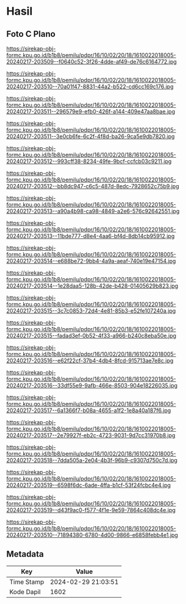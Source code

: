# Hasil

## Foto C Plano

https://sirekap-obj-formc.kpu.go.id/b1b8/pemilu/pdpr/16/10/02/20/18/1610022018005-20240217-203509--f0640c52-3f26-4dde-af49-de76c6164772.jpg

https://sirekap-obj-formc.kpu.go.id/b1b8/pemilu/pdpr/16/10/02/20/18/1610022018005-20240217-203510--70a01f47-8831-44a2-b522-cd6cc169c176.jpg

https://sirekap-obj-formc.kpu.go.id/b1b8/pemilu/pdpr/16/10/02/20/18/1610022018005-20240217-203511--296579e9-efb0-426f-a144-409e47aa8bae.jpg

https://sirekap-obj-formc.kpu.go.id/b1b8/pemilu/pdpr/16/10/02/20/18/1610022018005-20240217-203511--3e0cb6fe-6c2f-4f8d-ba26-9ca5e9db7820.jpg

https://sirekap-obj-formc.kpu.go.id/b1b8/pemilu/pdpr/16/10/02/20/18/1610022018005-20240217-203512--993cff38-8234-49fe-9bcf-ccfcb03c9211.jpg

https://sirekap-obj-formc.kpu.go.id/b1b8/pemilu/pdpr/16/10/02/20/18/1610022018005-20240217-203512--bb8dc947-c6c5-487d-8edc-7928652c75b9.jpg

https://sirekap-obj-formc.kpu.go.id/b1b8/pemilu/pdpr/16/10/02/20/18/1610022018005-20240217-203513--a90a4b98-ca98-4849-a2e6-576c92642551.jpg

https://sirekap-obj-formc.kpu.go.id/b1b8/pemilu/pdpr/16/10/02/20/18/1610022018005-20240217-203513--11bde777-d8e4-4aa6-bf4d-8db14cb95912.jpg

https://sirekap-obj-formc.kpu.go.id/b1b8/pemilu/pdpr/16/10/02/20/18/1610022018005-20240217-203514--e688be72-9bb4-4a9a-aeaf-740e19e47154.jpg

https://sirekap-obj-formc.kpu.go.id/b1b8/pemilu/pdpr/16/10/02/20/18/1610022018005-20240217-203514--1e28daa5-128b-42de-b428-01405629b823.jpg

https://sirekap-obj-formc.kpu.go.id/b1b8/pemilu/pdpr/16/10/02/20/18/1610022018005-20240217-203515--3c7c0853-72d4-4e81-85b3-e52fe107240a.jpg

https://sirekap-obj-formc.kpu.go.id/b1b8/pemilu/pdpr/16/10/02/20/18/1610022018005-20240217-203515--fadad3ef-0b52-4f33-a966-b240c8eba50e.jpg

https://sirekap-obj-formc.kpu.go.id/b1b8/pemilu/pdpr/16/10/02/20/18/1610022018005-20240217-203516--e62f22cf-37b4-4db4-8fcd-915713ae7e8c.jpg

https://sirekap-obj-formc.kpu.go.id/b1b8/pemilu/pdpr/16/10/02/20/18/1610022018005-20240217-203516--33df55e9-9afb-466e-8503-904e18226035.jpg

https://sirekap-obj-formc.kpu.go.id/b1b8/pemilu/pdpr/16/10/02/20/18/1610022018005-20240217-203517--6a1366f7-b08a-4655-a1f2-1e8a40a187f6.jpg

https://sirekap-obj-formc.kpu.go.id/b1b8/pemilu/pdpr/16/10/02/20/18/1610022018005-20240217-203517--2e79927f-eb2c-4723-9031-9d7cc31970b8.jpg

https://sirekap-obj-formc.kpu.go.id/b1b8/pemilu/pdpr/16/10/02/20/18/1610022018005-20240217-203518--7dda505a-2e04-4b3f-96b9-c9307d750c7d.jpg

https://sirekap-obj-formc.kpu.go.id/b1b8/pemilu/pdpr/16/10/02/20/18/1610022018005-20240217-203519--6598f6dc-6ade-4ffa-b1cf-53f24fcbc4e4.jpg

https://sirekap-obj-formc.kpu.go.id/b1b8/pemilu/pdpr/16/10/02/20/18/1610022018005-20240217-203519--d43f9ac0-f577-4f1e-9e59-7864c408dc4e.jpg

https://sirekap-obj-formc.kpu.go.id/b1b8/pemilu/pdpr/16/10/02/20/18/1610022018005-20240217-203510--71894380-6780-4d00-9866-e6858febb4e1.jpg


## Metadata

| Key        | Value               |
| ---------- | ------------------- |
| Time Stamp | 2024-02-29 21:03:51 |
| Kode Dapil | 1602                |



